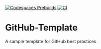 [![Codespaces Prebuilds](https://github.com/nogibjj/GitHub-Template/actions/workflows/codespaces/create_codespaces_prebuilds/badge.svg)](https://github.com/nogibjj/GitHub-Template/actions/workflows/codespaces/create_codespaces_prebuilds)
[![CI](https://github.com/nogibjj/GitHub-Template/actions/workflows/cicd.yml/badge.svg)](https://github.com/nogibjj/GitHub-Template/actions/workflows/cicd.yml)

# GitHub-Template
A sample template for GitHub best practices
